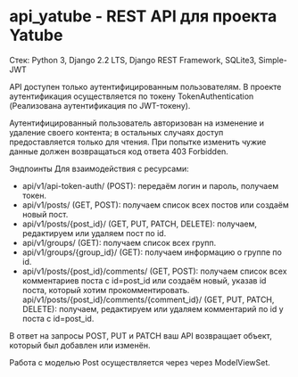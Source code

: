 # api_yatube - REST API для проекта Yatube

Стек: Python 3, Django 2.2 LTS, Django REST Framework, SQLite3, Simple-JWT

API доступен только аутентифицированным пользователям. В проекте аутентификация осуществляется по токену TokenAuthentication (Реализована аутентификация по JWT-токену).

Аутентифицированный пользователь авторизован на изменение и удаление своего контента; в остальных случаях доступ предоставляется только для чтения. При попытке изменить чужие данные должен возвращаться код ответа 403 Forbidden.

Эндпоинты Для взаимодействия с ресурсами:
  - api/v1/api-token-auth/ (POST): передаём логин и пароль, получаем токен.
  - api/v1/posts/ (GET, POST): получаем список всех постов или создаём новый пост.
  - api/v1/posts/{post_id}/ (GET, PUT, PATCH, DELETE): получаем, редактируем или удаляем пост по id.
  - api/v1/groups/ (GET): получаем список всех групп.
  - api/v1/groups/{group_id}/ (GET): получаем информацию о группе по id.
  - api/v1/posts/{post_id}/comments/ (GET, POST): получаем список всех комментариев поста с id=post_id или создаём новый, указав id поста, который хотим прокомментировать.
  api/v1/posts/{post_id}/comments/{comment_id}/ (GET, PUT, PATCH, DELETE): получаем, редактируем или удаляем комментарий по id у поста с id=post_id.

В ответ на запросы POST, PUT и PATCH ваш API возвращает объект, который был добавлен или изменён.

Работа с моделью Post осуществляется через через ModelViewSet.

